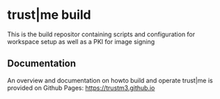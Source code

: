 # trust\|me build
This is the build repositor containing
scripts and configuration for workspace setup as well as a PKI for image signing

## Documentation
An overview and documentation on howto build and operate trust\|me is provided
on Github Pages: https://trustm3.github.io
